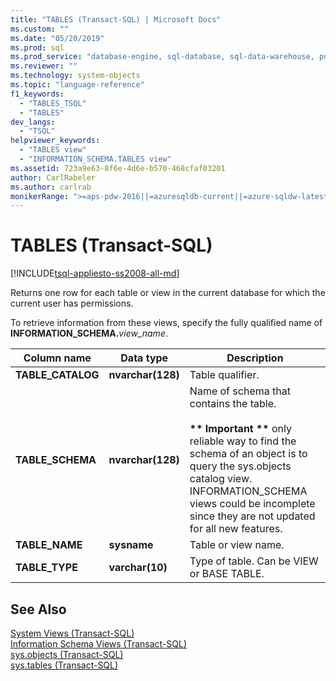 ```yaml
---
title: "TABLES (Transact-SQL) | Microsoft Docs"
ms.custom: ""
ms.date: "05/20/2019"
ms.prod: sql
ms.prod_service: "database-engine, sql-database, sql-data-warehouse, pdw"
ms.reviewer: ""
ms.technology: system-objects
ms.topic: "language-reference"
f1_keywords: 
  - "TABLES_TSQL"
  - "TABLES"
dev_langs: 
  - "TSQL"
helpviewer_keywords: 
  - "TABLES view"
  - "INFORMATION_SCHEMA.TABLES view"
ms.assetid: 723a9e63-8f6e-4d6e-b570-468cfaf03201
author: CarlRabeler
ms.author: carlrab
monikerRange: ">=aps-pdw-2016||=azuresqldb-current||=azure-sqldw-latest||>=sql-server-2016||=sqlallproducts-allversions||>=sql-server-linux-2017||=azuresqldb-mi-current"
---
```

# TABLES (Transact-SQL)
[!INCLUDE[tsql-appliesto-ss2008-all-md](../../includes/tsql-appliesto-ss2008-all-md.md)]

  Returns one row for each table or view in the current database for which the current user has permissions.  
  
 To retrieve information from these views, specify the fully qualified name of **INFORMATION_SCHEMA.**_view_name_.  
  
|Column name|Data type|Description|  
|-----------------|---------------|-----------------|  
|**TABLE_CATALOG**|**nvarchar(**128**)**|Table qualifier.|  
|**TABLE_SCHEMA**|**nvarchar(**128**)**|Name of schema that contains the table.<br /><br /> <strong>\*\* Important \*\*</strong>  only reliable way to find the schema of an object is to query the sys.objects catalog view. INFORMATION_SCHEMA views could be incomplete since they are not updated for all new features.|  
|**TABLE_NAME**|**sysname**|Table or view name.|  
|**TABLE_TYPE**|**varchar(**10**)**|Type of table. Can be VIEW or BASE TABLE.|  
  
## See Also  
 [System Views &#40;Transact-SQL&#41;](https://msdn.microsoft.com/library/35a6161d-7f43-4e00-bcd3-3091f2015e90)   
 [Information Schema Views &#40;Transact-SQL&#41;](~/relational-databases/system-information-schema-views/system-information-schema-views-transact-sql.md)   
 [sys.objects &#40;Transact-SQL&#41;](../../relational-databases/system-catalog-views/sys-objects-transact-sql.md)   
 [sys.tables &#40;Transact-SQL&#41;](../../relational-databases/system-catalog-views/sys-tables-transact-sql.md)  
  
  
